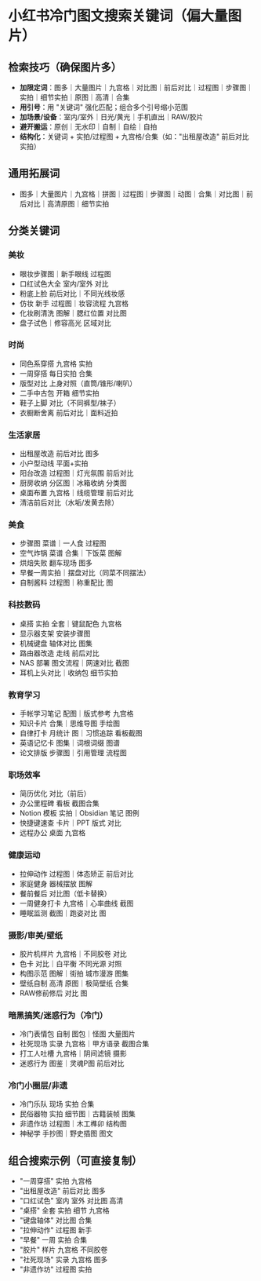 # 小红书冷门图文搜索关键词（偏大量图片）

## 检索技巧（确保图片多）
- **加限定词**：图多｜大量图片｜九宫格｜对比图｜前后对比｜过程图｜步骤图｜实拍｜细节实拍｜原图｜高清｜合集
- **用引号**：用 "关键词" 强化匹配；组合多个引号缩小范围
- **加场景/设备**：室内/室外｜日光/黄光｜手机直出｜RAW/胶片
- **避开搬运**：原创｜无水印｜自制｜自绘｜自拍
- **结构化**：关键词 + 实拍/过程图 + 九宫格/合集（如："出租屋改造" 前后对比 实拍）

## 通用拓展词
- 图多｜大量图片｜九宫格｜拼图｜过程图｜步骤图｜动图｜合集｜对比图｜前后对比｜高清原图｜细节实拍

## 分类关键词

### 美妆
- 眼妆步骤图｜新手眼线 过程图
- 口红试色大全 室内/室外 对比
- 粉底上脸 前后对比｜不同光线妆感
- 仿妆 新手 过程图｜妆容流程 九宫格
- 化妆刷清洗 图解｜腮红位置 对比图
- 盘子试色｜修容高光 区域对比

### 时尚
- 同色系穿搭 九宫格 实拍
- 一周穿搭 每日实拍 合集
- 版型对比 上身对照（直筒/锥形/喇叭）
- 二手中古包 开箱 细节实拍
- 鞋子上脚 对比（不同裤型/袜子）
- 衣橱断舍离 前后对比｜面料近拍

### 生活家居
- 出租屋改造 前后对比 图多
- 小户型动线 平面+实拍
- 阳台改造 过程图｜灯光氛围 前后对比
- 厨房收纳 分区图｜冰箱收纳 分类图
- 桌面布置 九宫格｜线缆管理 前后对比
- 清洁前后对比（水垢/发黄去除）

### 美食
- 步骤图 菜谱｜一人食 过程图
- 空气炸锅 菜谱 合集｜下饭菜 图解
- 烘焙失败 翻车现场 图多
- 早餐一周实拍｜摆盘对比（同菜不同摆法）
- 自制酱料 过程图｜称重配比 图

### 科技数码
- 桌搭 实拍 全套｜键鼠配色 九宫格
- 显示器支架 安装步骤图
- 机械键盘 轴体对比 图集
- 路由器改造 走线 前后对比
- NAS 部署 图文流程｜网速对比 截图
- 耳机上头对比｜收纳包 细节实拍

### 教育学习
- 手帐学习笔记 配图｜版式参考 九宫格
- 知识卡片 合集｜思维导图 手绘图
- 自律打卡 月统计 图｜习惯追踪 看板截图
- 英语记忆卡 图集｜词根词缀 图谱
- 论文排版 步骤图｜引用管理 流程图

### 职场效率
- 简历优化 对比（前后）
- 办公里程碑 看板 截图合集
- Notion 模板 实拍｜Obsidian 笔记 图例
- 快捷键速查 卡片｜PPT 版式 对比
- 远程办公 桌面 九宫格

### 健康运动
- 拉伸动作 过程图｜体态矫正 前后对比
- 家庭健身 器械摆放 图解
- 餐前餐后 对比图（低卡替换）
- 一周健身打卡 九宫格｜心率曲线 截图
- 睡眠监测 截图｜跑姿对比 图

### 摄影/审美/壁纸
- 胶片机样片 九宫格｜不同胶卷 对比
- 色卡 对比｜白平衡 不同光源 对照
- 构图示范 图解｜街拍 城市漫游 图集
- 壁纸自制 高清 原图｜极简壁纸 合集
- RAW修前修后 对比 图

### 暗黑搞笑/迷惑行为（冷门）
- 冷门表情包 自制 图包｜怪图 大量图片
- 社死现场 实录 九宫格｜甲方语录 截图合集
- 打工人吐槽 九宫格｜阴间滤镜 摄影
- 迷惑行为 图鉴｜灵魂P图 前后对比

### 冷门小圈层/非遗
- 冷门乐队 现场 实拍 合集
- 民俗器物 实拍 细节图｜古籍装帧 图集
- 非遗作坊 过程图｜木工榫卯 结构图
- 神秘学 手抄图｜野史插图 图文

## 组合搜索示例（可直接复制）
- "一周穿搭" 实拍 九宫格
- "出租屋改造" 前后对比 图多
- "口红试色" 室内 室外 对比图 高清
- "桌搭" 全套 实拍 细节 九宫格
- "键盘轴体" 对比图 合集
- "拉伸动作" 过程图 新手
- "早餐" 一周 实拍 合集
- "胶片" 样片 九宫格 不同胶卷
- "社死现场" 实录 九宫格 图多
- "非遗作坊" 过程图 实拍

